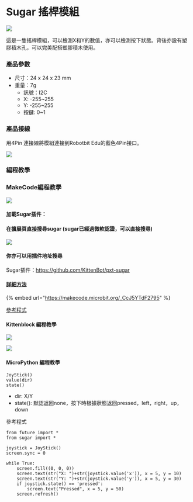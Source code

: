 # Sugar 搖桿模組

![](https://kittenbothk.readthedocs.io/en/latest/\_images/joy1.png)

這是一隻搖桿模組，可以檢測X和Y的數值，亦可以檢測按下狀態。背後亦設有塑膠積木孔，可以完美配搭塑膠積木使用。

### 產品參數

* 尺寸：24 x 24 x 23 mm
* 重量：7g
  * 訊號：I2C
  * X: -255\~255
  * Y: -255\~255
  * 按鍵: 0\~1

### 產品接線

用4Pin 連接線將模組連接到Robotbit Edu的藍色4Pin接口。

![](https://kittenbothk.readthedocs.io/en/latest/\_images/joy\_wire.png)

### 編程教學

### MakeCode編程教學

![](https://kittenbothk.readthedocs.io/en/latest/\_images/mcbanner15.png)

#### 加載Sugar插件：

#### 在擴展頁直接搜尋sugar (sugar已經過微軟認證，可以直接搜尋)

![](https://kittenbothk.readthedocs.io/en/latest/\_images/sugar\_search.gif)

#### 你亦可以用插件地址搜尋

Sugar插件：https://github.com/KittenBot/pxt-sugar

#### [詳細方法](../../ge-bian-cheng-ping-tai-jie-shao/makecode/kittenbotandmakecode.md)

{% embed url="https://makecode.microbit.org/_CcJ5YTdF2795" %}

[參考程式](https://makecode.microbit.org/\_CcJ5YTdF2795)

#### Kittenblock 編程教學

![](https://kittenbothk.readthedocs.io/en/latest/\_images/kbbanner9.png)

![](https://kittenbothk.readthedocs.io/en/latest/\_images/joy3.png)

#### MicroPython 編程教學

```
JoyStick()
value(dir)
state()
```

* dir: X/Y
* state(): 默認返回none，按下時根據狀態返回pressed，left，right，up，down

參考程式

```
from future import *
from sugar import *

joystick = JoyStick()
screen.sync = 0

while True:
    screen.fill((0, 0, 0))
    screen.text(str("X: ")+str(joystick.value('x')), x = 5, y = 10)
    screen.text(str("Y: ")+str(joystick.value('y')), x = 5, y = 30)
    if joystick.state() == 'pressed':
        screen.text("Pressed", x = 5, y = 50)
    screen.refresh()
```
